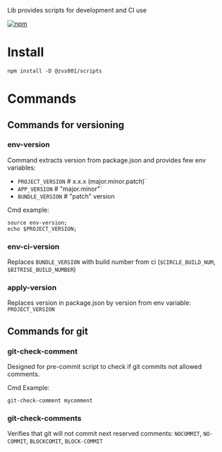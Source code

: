 Lib provides scripts for development and CI use

[![npm](https://img.shields.io/npm/v/@zvs001/scripts)](https://www.npmjs.com/package/@zvs001/scripts)


# Install

`npm install -D @zvs001/scripts`

# Commands

## Commands for versioning

### env-version

Command extracts version from package.json and provides few env variables:
- `PROJECT_VERSION` # x.x.x (major.minor.patch)`
- `APP_VERSION` # "major.minor"`
- `BUNDLE_VERSION` # "patch" version

Cmd example:

```
source env-version;
echo $PROJECT_VERSION;
```

### env-ci-version

Replaces `BUNDLE_VERSION` with build number from ci (`$CIRCLE_BUILD_NUM`, `$BITRISE_BUILD_NUMBER`)

### apply-version

Replaces version in package.json by version from env variable: `PROJECT_VERSION`

## Commands for git

### git-check-comment

Designed for pre-commit script to check if git commits not allowed comments.

Cmd Example:
```
git-check-comment mycomment
```

### git-check-comments

Verifies that git will not commit next reserved comments:
`NOCOMMIT`, `NO-COMMIT`, `BLOCKCOMIT`, `BLOCK-COMMIT`


